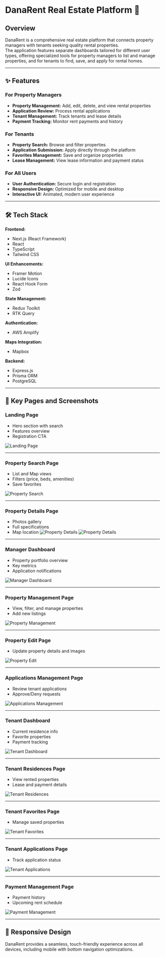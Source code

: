 # DanaRent Real Estate Platform 🏡

## Overview
DanaRent is a comprehensive real estate platform that connects property managers with tenants seeking quality rental properties.  
The application features separate dashboards tailored for different user types, offering specialized tools for property managers to list and manage properties, and for tenants to find, save, and apply for rental homes.

---

## ✨ Features

### For Property Managers
- **Property Management:** Add, edit, delete, and view rental properties
- **Application Review:** Process rental applications
- **Tenant Management:** Track tenants and lease details
- **Payment Tracking:** Monitor rent payments and history

### For Tenants
- **Property Search:** Browse and filter properties
- **Application Submission:** Apply directly through the platform
- **Favorites Management:** Save and organize properties
- **Lease Management:** View lease information and payment status

### For All Users
- **User Authentication:** Secure login and registration
- **Responsive Design:** Optimized for mobile and desktop
- **Interactive UI:** Animated, modern user experience

---

## 🛠️ Tech Stack

**Frontend:**
- Next.js (React Framework)
- React
- TypeScript
- Tailwind CSS

**UI Enhancements:**
- Framer Motion
- Lucide Icons
- React Hook Form
- Zod

**State Management:**
- Redux Toolkit
- RTK Query

**Authentication:**
- AWS Amplify

**Maps Integration:**
- Mapbox

**Backend:**
- Express.js
- Prisma ORM
- PostgreSQL

---

## 📄 Key Pages and Screenshots

### Landing Page
- Hero section with search
- Features overview
- Registration CTA

![Landing Page](./Screenshots/landing.png)

---

### Property Search Page
- List and Map views
- Filters (price, beds, amenities)
- Save favorites

![Property Search](./Screenshots/fav.png)

---

### Property Details Page
- Photos gallery
- Full specifications
- Map location
![Property Details](./Screenshots/pm.png)
![Property Details](./Screenshots/prpoertyid.png)

---

### Manager Dashboard
- Property portfolio overview
- Key metrics
- Application notifications

![Manager Dashboard](./Screenshots/applicatiopnm.png)

---

### Property Management Page
- View, filter, and manage properties
- Add new listings

![Property Management](./Screenshots/pm.png)

---

### Property Edit Page
- Update property details and images

![Property Edit](./Screenshots/update.png)

---

### Applications Management Page
- Review tenant applications
- Approve/Deny requests

![Applications Management](./Screenshots/applicatiopnm.png.png)

---

### Tenant Dashboard
- Current residence info
- Favorite properties
- Payment tracking

![Tenant Dashboard](./Screenshots/ss.png)

---

### Tenant Residences Page
- View rented properties
- Lease and payment details

![Tenant Residences](./Screenshots/currentr.png)

---

### Tenant Favorites Page
- Manage saved properties

![Tenant Favorites](./Screenshots/fav.png)

---

### Tenant Applications Page
- Track application status

![Tenant Applications](./Screenshots/apptenet.png)

---

### Payment Management Page
- Payment history
- Upcoming rent schedule

![Payment Management](./Screenshots/payment.png)

---

## 📱 Responsive Design
DanaRent provides a seamless, touch-friendly experience across all devices, including mobile with bottom navigation optimizations.

